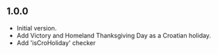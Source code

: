 ## 1.0.0

- Initial version.
- Add Victory and Homeland Thanksgiving Day as a Croatian holiday.
- Add 'isCroHoliday' checker
